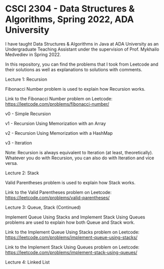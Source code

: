 # CSCI 2304 - Data Structures &amp; Algorithms, Spring 2022, ADA University

I have taught Data Structures & Algorithms in Java at ADA University as an Undergraduate Teaching Assistant under the supervision of Prof. Mykhailo Medvediev in Spring 2022.

In this repository, you can find the problems that I took from Leetcode and their solutions as well as explanations to solutions with comments.


Lecture 1: Recursion

Fibonacci Number problem is used to explain how Recursion works.

Link to the Fibonacci Number problem on Leetcode: https://leetcode.com/problems/fibonacci-number/

v0 - Simple Recursion

v1 - Recursion Using Memorization with an Array

v2 - Recursion Using Memorization with a HashMap

v3 - Iteration

Note: Recursion is always equivalent to Iteration (at least, theoretically). Whatever you do with Recursion, you can also do with Iteration and vice versa.

Lecture 2: Stack

Valid Parentheses problem is used to explain how Stack works.

Link to the Valid Parentheses problem on Leetcode: https://leetcode.com/problems/valid-parentheses/

Lecture 3: Queue, Stack (Continued)

Implement Queue Using Stacks and Implement Stack Using Queues problems are used to explain how both Queue and Stack work.

Link to the Implement Queue Using Stacks problem on Leetcode: https://leetcode.com/problems/implement-queue-using-stacks/

Link to the Implement Stack Using Queues problem on Leetcode: https://leetcode.com/problems/implement-stack-using-queues/

Lecture 4: Linked List

